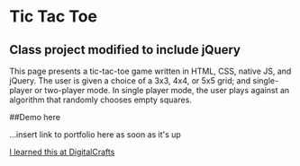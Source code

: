 # Tic Tac Toe

## Class project modified to include jQuery

This page presents a tic-tac-toe game written in HTML, CSS, native JS, and jQuery. The user is given a choice of a 3x3, 4x4, or 5x5 grid; and single-player or two-player mode. In single player mode, the user plays against an algorithm that randomly chooses empty squares.

##Demo here

...insert link to portfolio here as soon as it's up

[I learned this at DigitalCrafts](https://www.digitalcrafts.com)